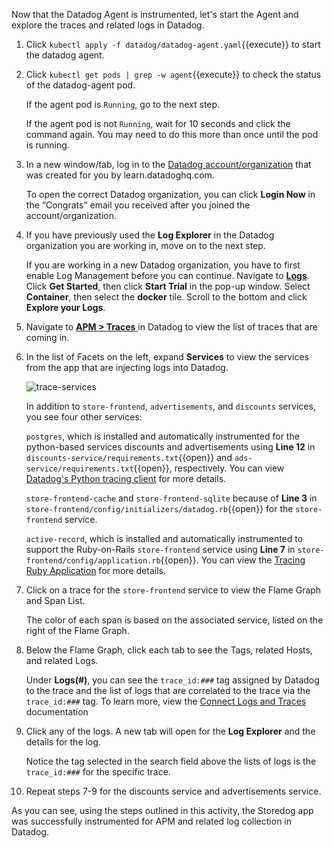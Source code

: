 Now that the Datadog Agent is instrumented, let's start the Agent and explore the traces and related logs in Datadog.

1. Click `kubectl apply -f datadog/datadog-agent.yaml`{{execute}} to start the datadog agent.

2. Click `kubectl get pods | grep -w agent`{{execute}} to check the status of the datadog-agent pod. <p> If the agent pod is `Running`, go to the next step. <p> If the agent pod is not `Running`, wait for 10 seconds and click the command again. You may need to do this more than once until the pod is running.

3. In a new window/tab, log in to the <a href="https://app.datadoghq.com/account/login" target="_datadog">Datadog account/organization</a> that was created for you by learn.datadoghq.com. <p> To open the correct Datadog organization, you can click **Login Now** in the “Congrats” email you received after you joined the account/organization.

4. If you have previously used the **Log Explorer** in the Datadog organization you are working in, move on to the next step. <p> If you are working in a new Datadog organization, you have to first enable Log Management before you can continue. Navigate to <a href="https://app.datadoghq.com/logs" target="_datadog">**Logs**</a>. Click **Get Started**, then click **Start Trial** in the pop-up window. Select **Container**, then select the **docker** tile. Scroll to the bottom and click **Explore your Logs**.

5. Navigate to <a href="https://app.datadoghq.com/apm/traces" target="_datadog">**APM > Traces** </a> in Datadog to view the list of traces that are coming in.

6. In the list of Facets on the left, expand **Services** to view the services from the app that are injecting logs into Datadog. <p>![trace-services](instrumentapp/assets/trace-services.png) <p> In addition to `store-frontend`, `advertisements`, and `discounts` services, you see four other services: <p>`postgres`, which is installed and automatically instrumented for the python-based services discounts and advertisements using **Line 12** in `discounts-service/requirements.txt`{{open}} and `ads-service/requirements.txt`{{open}}, respectively. You can view <a href="http://pypi.datadoghq.com/trace/docs/db_integrations.html#module-ddtrace.contrib.psycopg" target="_blank"> Datadog's Python tracing client</a> for more details. <p> `store-frontend-cache` and `store-frontend-sqlite` because of **Line 3** in `store-frontend/config/initializers/datadog.rb`{{open}} for the `store-frontend` service. <p>`active-record`, which is installed and automatically instrumented to support the Ruby-on-Rails `store-frontend` service using **Line 7** in `store-frontend/config/application.rb`{{open}}. You can view the <a href="https://docs.datadoghq.com/tracing/setup/ruby/#active-record" target="_blank"> Tracing Ruby Application</a> for more details.

7. Click on a trace for the `store-frontend` service to view the Flame Graph and Span List. <p> The color of each span is based on the associated service, listed on the right of the Flame Graph.

8. Below the Flame Graph, click each tab to see the Tags, related Hosts, and related Logs. <p> Under **Logs(#)**, you can see the `trace_id:###` tag assigned by Datadog to the trace and the list of logs that are correlated to the trace via the `trace_id:###` tag. To learn more, view the <a href="https://docs.datadoghq.com/tracing/connect_logs_and_traces/" target="_blank">Connect Logs and Traces</a> documentation
 
9. Click any of the logs. A new tab will open for the **Log Explorer** and the details for the log. <p> Notice the tag selected in the search field above the lists of logs is the `trace_id:###` for the specific trace.

10. Repeat steps 7-9 for the discounts service and advertisements service.

As you can see, using the steps outlined in this activity, the Storedog app was successfully instrumented for APM and related log collection in Datadog. 